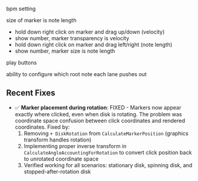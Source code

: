 bpm setting

size of marker is note length
- hold down right click on marker and drag up/down (velocity)
- show number, marker transparency is velocity
- hold down right click on marker and drag left/right (note length)
- show number, marker size is note length

play buttons

ability to configure which root note each lane pushes out
## Recent Fixes

- ✅ **Marker placement during rotation**: FIXED - Markers now appear exactly where clicked, even when disk is rotating. The problem was coordinate space confusion between click coordinates and rendered coordinates. Fixed by:
  1. Removing `+ DiskRotation` from `CalculateMarkerPosition` (graphics transform handles rotation)
  2. Implementing proper inverse transform in `CalculateAngleAccountingForRotation` to convert click position back to unrotated coordinate space
  3. Verified working for all scenarios: stationary disk, spinning disk, and stopped-after-rotation disk